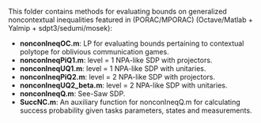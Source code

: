 This folder contains methods for evaluating bounds on generalized noncontextual inequalities featured in  (PORAC/MPORAC) (Octave/Matlab + Yalmip + sdpt3/sedumi/mosek):

- **nonconIneqOC.m**: LP for evaluating bounds pertaining to contextual polytope for oblivious communication games. 
- **nonconIneqPiQ1.m**: level = 1 NPA-like SDP with projectors. 
- **nonconIneqUQ1.m**: level = 1 NPA-like SDP with unitaries. 
- **nonconIneqPiQ2.m**: level = 2 NPA-like SDP with projectors. 
- **nonconIneqUQ2_beta.m**: level = 2 NPA-like SDP with unitaries.
- **nonconIneqQ.m**: See-Saw SDP.
- **SuccNC.m**: An auxiliary function for nonconIneqQ.m for calculating success probability given tasks parameters, states and measurements.












